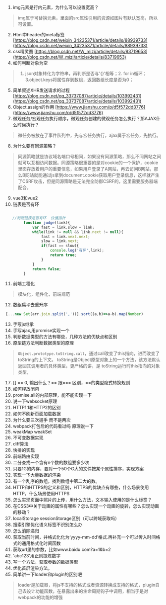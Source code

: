 1. img元素是行内元素，为什么可以设置宽高？
> img属于可替换元素，里面的src属性引用的资源如图片有默认宽高，所以可设置。
2. Html中header的meta标签
[https://blog.csdn.net/weixin_34235371/article/details/88939733](https://blog.csdn.net/weixin_34235371/article/details/88939733)
3. css精灵图 
[https://blog.csdn.net/W_mizi/article/details/83719653](https://blog.csdn.net/W_mizi/article/details/83719653)
4. 如何判断对象为空
> 1. json对象转化为字符串，再判断是否与'{}'相等；2. for in循环；3.object.keys将属性存到数组，返回数组长度是否为0；
5. 简单叙述XHR发送请求的过程
[https://blog.csdn.net/qq_33737087/article/details/103992431](https://blog.csdn.net/qq_33737087/article/details/103992431)
6. Object.assign的作用
[https://www.jianshu.com/p/d5f572dd3776](https://www.jianshu.com/p/d5f572dd3776)
7. 微观任务/宏观任务执行顺序，微观任务创建的微观任务怎么执行？那AJAX什么时候执行？
> 微任务被放在了事件队列中，先与宏任务执行，ajax属于宏任务，先执行。
8. 为什么要有同源策略？
>同源策略就是协议域名端口号相同，如果没有同源策略，那么不同网站之间就可以互相访问数据。同源策略很重要的是对cookie的一个保护，cookie里面存放着用户的重要信息，如果用户登录了A网站，再去访问B网站，那么B网站就能通过js拿到document.cookie获取用户登录信息，这样就产生了CSRF攻击，但是同源策略是无法完全防御CSRF的，这里需要服务器端配合。
9. vue3和vue2
10. 链表是否有环

```javascript

   //判断链表是否有环  快慢指针
        function judge(link){
            var fast = link,slow = link;
            while(link != null && link.next != null){
                fast = link.next.next;
                slow = link.next;
                if(fast == slow){
                    console.log('有环',link);
                    return true;
                }
            }
            return false;
        }

```

11. 前端工程化
>模块化，组件化，前端规范
12. 数组扁平去重升序
```javascript
[...new Set(arr.join.split(','))].sort((a,b)=>a-b).map(Number)
```

13. 手写js继承
14. 手写ajax,用promise实现一个
15. 判断数据类型的方法有哪些，几种方法的优缺点和区别
16. 原型链方法判断数据类型的原理
> `Object.prototype.toString.call`，通过call改变了this指向，进而改变了toString的上下文。
toString是Object原型对象上的一个方法，该方法默认返回其调用者的具体类型，更严格的讲，是 toString运行时this指向的对象类型,
17. [] ==  0, 输出什么？== 跟=== 区别，==的类型隐式转换规则
18. 如何释放闭包
19. promise.all的内部原理，能不能实现一下
20. 说一下websocket原理
21. HTTP1.1和HTTP2的区别
22. 如何不刷新页面加载数据
23. 为什么要三次握手 而不是两次
24. webpack打包后的代码看过吗 原理说一下
25. weakMap weakSet
26. 不可变数据实现
27. diff算法
28. 快排的实现
29. 前端路由实现
30. 二分查找一个含有n个数的数组要多少次
31. 只要1G的内存，要对一个50个G大的文件按某个属性排序，实现方案
32. 实现一下大量数据的渲染
33. 有一个乱序的数组，找到数组中第二大的数。
34. HTTP和HTTPS的定义和区别，HTTPS的优缺点有哪些，什么场景使用HTTP，什么场景使用HTTPS
35. 怎么实现页面中照片的上传，用什么方法，文本输入使用的是什么标签？
36. 在CSS3中关于动画的属性有哪些？怎么实现一个动画的旋转，怎么实现动画的移动？
37. localStorage sessionStorage区别（可以跨域获取吗）
38. 搜索引擎优化语义标签不识别怎么办
39. 怎么消除递归
40. 获取当前时间，并格式化化为‘yyyy-mm-dd’格式.再补充一个可以传入时间格式的通用格式化时间函数
41. 获取url里的参数，比如www.baidu.com?a=1&b=2
42. 'abc123'用正则提炼数字
43. 写一个方法，获取参数的数据类型
44. 优化首屏渲染方法。
45. 简单讲一下loader和plugin的区别吧
> loader是加载器，将js不支持的格式或者资源转换成支持的格式，plugin自己去设计功能函数，在暴露出来的生命周期钩子中调用，相当于是对webpack的功能的增强
